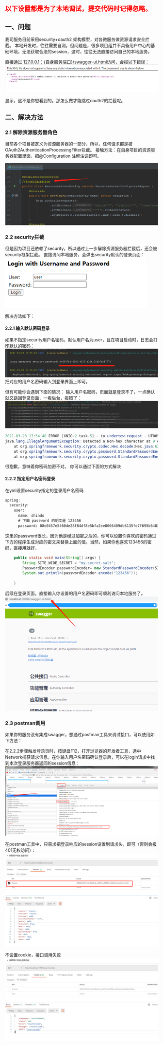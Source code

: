 ## <font style='color:red'>以下设置都是为了本地调试，提交代码时记得忽略。</font>

## 一、问题
我司服务目前采用security+oauth2 架构模型，对各微服务做资源请求安全拦截。
本地开发时，往往需要自测，但问题是，很多项目组并不具备用户中心的基础环境，无法获取合法的session，这时，往往无法直接访问自己的本地服务。

直接通过 127.0.0.1：{自身服务端口}/swagger-ui.html访问，会报以下错误：
![img](images/m_d35d93853e4dbf1777200a91535ffcab_r.png)

显示，这不是你想看到的。那怎么做才能跳过oauth2的拦截呢。

## 二、解决方法
### 2.1 解除资源服务器角色
目前各个项目被定义为资源服务器的一部分，所以，任何请求都是被OAuth2AuthenticationProcessingFilter拦截。
接触方法：在自身项目的资源服务器配置里面，把@Configuration 注解注调即可。

 ![img](images/m_05ace3b97cb38b41d2c29c95b837429d_r.png)

### 2.2 security拦截
但是因为项目还依赖了security，所以通过上一步解除资源服务器拦截后，还会被security框架拦截。
直接访问本地服务，会弹出security默认的登录页面：
 ![img](images/m_911a31a1915a10aa5089beaa08baa758_r.png)

解决方法如下：
#### 2.2.1 输入默认密码登录
如果不指定security用户名密码，默认用户名为user，且在项目启动时，日志会打印默认的密码：
 ![img](images/m_6abdaf0bf40d5a3a0b2067e17376debb_r.png)
把对应的用户名密码输入到登录界面上即可。

但有可能你会遇到下面的情况：
输入用户名密码，页面就是登录不了，一点确认就又跳回登录页面，一看后台，报错了：
 ![img](images/m_9a68b4b999b98612eea9bbb96d6e9e89_r.png)

```java
2021-03-23 17:54:40 ERROR [XNIO-2 task-5] - io.undertow.request - UT005023: Exception handling request to /login
java.lang.IllegalArgumentException: Detected a Non-hex character at 9 or 10 position
	at org.springframework.security.crypto.codec.Hex.decode(Hex.java:62)
	at org.springframework.security.crypto.password.StandardPasswordEncoder.decode(StandardPasswordEncoder.java:105)
	at org.springframework.security.crypto.password.StandardPasswordEncoder.matches(StandardPasswordEncoder.java:80)
```
很抱歉，意味着你密码加密不对。
你可以通过下面的方式解决

#### 2.2.2 指定用户名密码登录
在yml设置security指定的登录用户名密码
```xml
spring: 
  security:
    user:
      name: shindo
	  # 下面 password 的明文是 123456
      password: 08e0457e5460de28f84df8e5bfa2ee8066409db6135fe7f695b64833a3e58473cc72e4f0bcba7306
```

这里的password很长，因为他是经过加密之后的，你可以设置你喜欢的密码通过下方的程序生成对应的密文来替换上面的值。当然，如果你也喜欢123456的密码，直接用就好。
```java
    public static void main(String[] args) {
        String SITE_WIDE_SECRET = "my-secret-salt";
        PasswordEncoder passwordEncoder= new StandardPasswordEncoder(SITE_WIDE_SECRET);
        System.out.println(passwordEncoder.encode("123456"));

    }
```

后续在登录页面，直接输入你设置的用户名密码即可顺利访问本地服务了。
 ![img](images/m_38a2de6a275eba25ed54bc3a1b0bbf6c_r.png)

### 2.3 postman调用

如果你的服务没有集成swagger，想通过postman工具来调试接口，可以使用如下方法：

在2.2.2步骤触发登录页时，按键盘F12，打开浏览器的开发者工具，选中Network捕获请求信息。在你输入用户名密码确认登录后，可以在login请求中找到本次登录服务器返回的session信息：
 ![img](images/m_4c3749a8a7d8f09176c6665d9d80c6a8_r.png)

在postman工具中，只需求把登录响应的session设置到请求头，即可（否则会报401无权访问）：
 ![img](images/m_36664fb5f0ec777dc09ba9802f469b09_r.png)

不设置cookie，接口调用失败
 ![img](images/m_f30c355769e2c7f0b66ab7c5867a29b9_r.png)